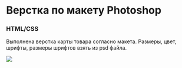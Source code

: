 # Верстка по макету Photoshop
### HTML/CSS
Выполнена верстка карты товара согласно макета. Размеры, цвет, шрифты, размеры шрифтов взять из psd файла.

![](https://raw.githubusercontent.com/luschenko/photoshop_assets_1/master/lenovo.png)
		
